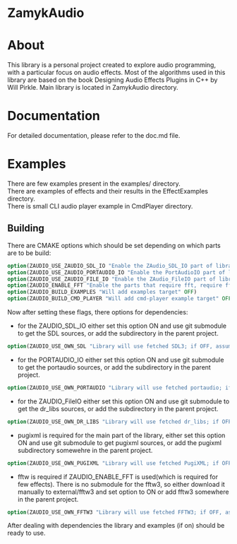 # ZamykAudio

# About
This library is a personal project created to explore audio programming, with a particular focus on audio effects. Most of the algorithms used in this library are based on the book Designing Audio Effects Plugins in C++ by Will Pirkle.
Main library is located in ZamykAudio directory.

# Documentation
For detailed documentation, please refer to the doc.md file.

# Examples

There are few examples present in the examples/ directory. \
There are examples of effects and their results in the EffectExamples directory. \
There is small CLI audio player example in CmdPlayer directory.

## Building

There are CMAKE options which should be set depending on which parts are to be build:
``` CMAKE
option(ZAUDIO_USE_ZAUDIO_SDL_IO "Enable the ZAudio_SDL_IO part of library" ON)
option(ZAUDIO_USE_ZAUDIO_PORTAUDIO_IO "Enable the PortAudioIO part of library" ON)
option(ZAUDIO_USE_ZAUDIO_FILE_IO "Enable the ZAudio_FileIO part of library" ON)
option(ZAUDIO_ENABLE_FFT "Enable the parts that require fft, require fftw3 library" OFF)
option(ZAUDIO_BUILD_EXAMPLES "Will add examples target" OFF)
option(ZAUDIO_BUILD_CMD_PLAYER "Will add cmd-player example target" OFF)
```

Now after setting these flags, there options for dependencies:

- for the ZAUDIO_SDL_IO either set this option ON and use git submodule to get the SDL sources, or add the subdirectory in the parent project.
```CMAKE 
option(ZAUDIO_USE_OWN_SDL "Library will use fetched SDL3; if OFF, assumes SDL3 is already in the project" ON)
```

- for the PORTAUDIO_IO either set this option ON and use git submodule to get the portaudio sources, or add the subdirectory in the parent project.
``` CMAKE
option(ZAUDIO_USE_OWN_PORTAUDIO "Library will use fetched portaudio; if OFF, assumes portaudio is already in the project" ON)
```

- for the ZAUDIO_FileIO either set this option ON and use git submodule to get the dr_libs sources, or add the subdirectory in the parent project.
``` CMAKE
option(ZAUDIO_USE_OWN_DR_LIBS "Library will use fetched dr_libs; if OFF, assumes dr_libs are already in the project" ON)
```

- pugixml is required for the main part of the library, either set this option ON and use git submodule to get pugixml sources, or add the pugixml subdirectory somewehre in the parent project.
``` CMAKE
option(ZAUDIO_USE_OWN_PUGIXML "Library will use fetched PugiXML; if OFF, assumes PugiXML is already in the project" ON)
```

- fftw is required if ZAUDIO_ENABLE_FFT is used(which is required for few effects). There is no submodule for the fftw3, so either download it manually to external/fftw3 and set option to ON or add fftw3 somewhere in the parent project.
``` CMAKE
option(ZAUDIO_USE_OWN_FFTW3 "Library will use fetched FFTW3; if OFF, assumes FFTW3 is already in the project(or enable fft is off)" ON)
```

After dealing with dependencies the library and examples (if on) should be ready to use.